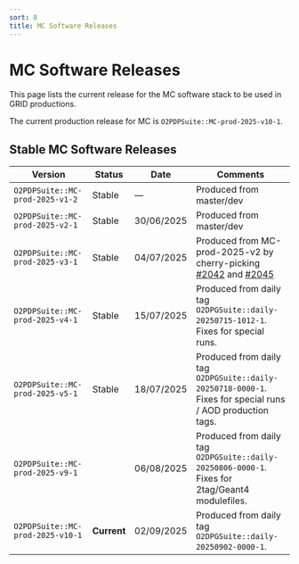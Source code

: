 ```yaml
---
sort: 8
title: MC Software Releases
---
```


# MC Software Releases

This page lists the current release for the MC software stack to be used in
GRID productions.

The current production release for MC is `O2PDPSuite::MC-prod-2025-v10-1`.

## Stable MC Software Releases

| Version                         | Status  | Date       | Comments                                                                                       |
|---------------------------------|---------|------------|------------------------------------------------------------------------------------------------|
| `O2PDPSuite::MC-prod-2025-v1-2` | Stable  | —          | Produced from master/dev                                                                       |
| `O2PDPSuite::MC-prod-2025-v2-1` | Stable  | 30/06/2025 | Produced from master/dev                                                                       |
| `O2PDPSuite::MC-prod-2025-v3-1` | Stable  | 04/07/2025 | Produced from MC-prod-2025-v2 by cherry-picking [#2042](https://github.com/AliceO2Group/O2DPG/pull/2042) and [#2045](https://github.com/AliceO2Group/O2DPG/pull/2045) |
| `O2PDPSuite::MC-prod-2025-v4-1` | Stable  | 15/07/2025 | Produced from daily tag `O2DPGSuite::daily-20250715-1012-1`. Fixes for special runs. |
| `O2PDPSuite::MC-prod-2025-v5-1` | Stable | 18/07/2025 | Produced from daily tag `O2DPGSuite::daily-20250718-0000-1`. Fixes for special runs / AOD production tags. |
| `O2PDPSuite::MC-prod-2025-v9-1` |        | 06/08/2025 | Produced from daily tag `O2DPGSuite::daily-20250806-0000-1`. Fixes for 2tag/Geant4 modulefiles. |
| `O2PDPSuite::MC-prod-2025-v10-1` | **Current** | 02/09/2025 | Produced from daily tag `O2DPGSuite::daily-20250902-0000-1`. |
